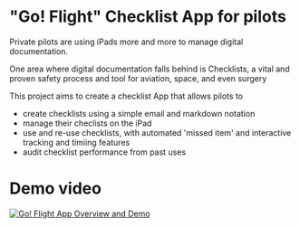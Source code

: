 # "Go! Flight" Checklist App for pilots

Private pilots are using iPads more and more to manage digital documentation. 

One area where digital documentation falls behind is Checklists, a vital and proven safety process and tool for aviation, space, and even surgery

This project aims to create a checklist App that allows pilots to 

 - create checklists using a simple email and markdown notation
 - manage their checlists on the iPad
 - use and re-use checklists, with automated 'missed item' and interactive tracking and timiing features
 - audit checklist performance from past uses
 
 # Demo video
[![Go! Flight App Overview and Demo](https://user-images.githubusercontent.com/3287519/83948950-eee10200-a7ee-11ea-890b-b322e7270bcd.png) ](https://www.youtube.com/embed/tcQH3VmPWXo "Go! Flight App Overview and Demo")
